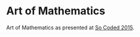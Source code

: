 Art of Mathematics
==================

Art of Mathematics as presented at [So Coded 2015][socoded].

[socoded]: 2015.socoded.com/
